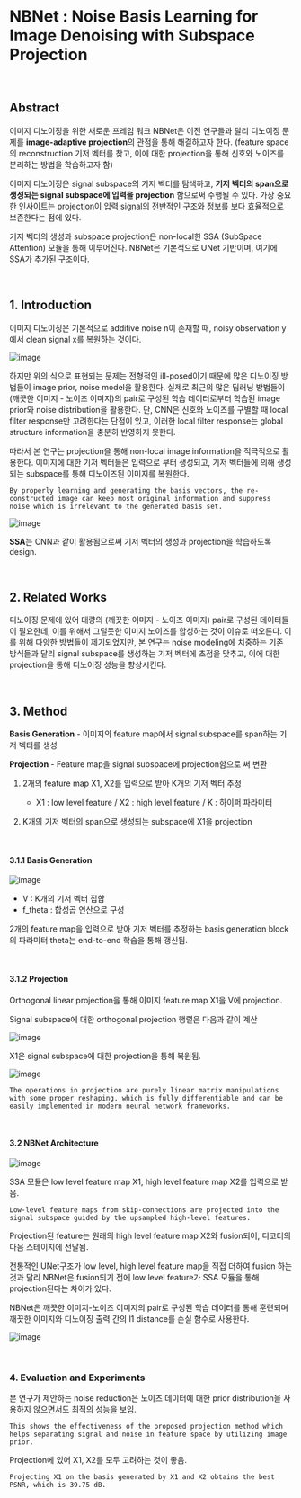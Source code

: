 # NBNet : Noise Basis Learning for Image Denoising with Subspace Projection

<br/>

## Abstract

이미지 디노이징을 위한 새로운 프레임 워크 NBNet은 이전 연구들과 달리 디노이징 문제를 **image-adaptive projection**의 관점을 통해 해결하고자 한다. (feature space의 reconstruction 기저 벡터를 찾고, 이에 대한 projection을 통해 신호와 노이즈를 분리하는 방법을 학습하고자 함)

이미지 디노이징은 signal subspace의 기저 벡터를 탐색하고, **기저 벡터의 span으로 생성되는 signal subspace에 입력을 projection** 함으로써 수행될 수 있다. 가장 중요한 인사이트는 projection이 입력 signal의 전반적인 구조와 정보를 보다 효율적으로 보존한다는 점에 있다.

기저 벡터의 생성과 subspace projection은 non-local한 SSA (SubSpace Attention) 모듈을 통해 이루어진다. NBNet은 기본적으로 UNet 기반이며, 여기에 SSA가 추가된 구조이다.

<br/>

## 1. Introduction

이미지 디노이징은 기본적으로 additive noise n이 존재할 때, noisy observation y에서 clean signal x를 복원하는 것이다. 

![image](https://user-images.githubusercontent.com/44194558/152287307-5e78a9f2-4df7-4686-a5ff-06f8b87586a0.png)

하지만 위의 식으로 표현되는 문제는 전형적인 ill-posed이기 때문에 많은 디노이징 방법들이 image prior, noise model을 활용한다. 실제로 최근의 많은 딥러닝 방법들이 (깨끗한 이미지 - 노이즈 이미지)의 pair로 구성된 학습 데이터로부터 학습된 image prior와 noise distribution을 활용한다. 단, CNN은 신호와 노이즈를 구별할 때 local filter response만 고려한다는 단점이 있고, 이러한 local filter response는 global structure information을 충분히 반영하지 못한다. 

따라서 본 연구는 projection을 통해 non-local image information을 적극적으로 활용한다. 이미지에 대한 기저 벡터들은 입력으로 부터 생성되고, 기저 벡터들에 의해 생성되는 subspace를 통해 디노이즈된 이미지를 복원한다.

`By properly learning and generating the basis vectors, the re- constructed image can keep most original information and suppress noise which is irrelevant to the generated basis set.` 

![image](https://user-images.githubusercontent.com/44194558/152288033-8e744af3-e178-4563-8374-41bf5d81ae6b.png)

**SSA**는 CNN과 같이 활용됨으로써 기저 벡터의 생성과 projection을 학습하도록 design.

<br/>

## 2. Related Works

디노이징 문제에 있어 대량의 (깨끗한 이미지 - 노이즈 이미지) pair로 구성된 데이터들이 필요한데, 이를 위해서 그럴듯한 이미지 노이즈를 합성하는 것이 이슈로 떠오른다. 이를 위해 다양한 방법들이 제기되었지만, 본 연구는 noise modeling에 치중하는 기존 방식들과 달리 signal subspace를 생성하는 기저 벡터에 초점을 맞추고, 이에 대한 projection을 통해 디노이징 성능을 향상시킨다.

<br/>

## 3. Method

**Basis Generation** - 이미지의 feature map에서 signal subspace를 span하는 기저 벡터를 생성

**Projection** - Feature map을 signal subspace에 projection함으로 써 변환

1. 2개의 feature map X1, X2를 입력으로 받아 K개의 기저 벡터 추정

   - X1 : low level feature / X2 : high level feature / K : 하이퍼 파라미터

2. K개의 기저 벡터의 span으로 생성되는 subspace에 X1을 projection


<br>

#### 3.1.1 Basis Generation

![image](https://user-images.githubusercontent.com/44194558/152289675-1d447d2d-d4f3-44d0-b06f-386a96bbd4e3.png)

 - V : K개의 기저 벡터 집합
 - f_theta : 합성곱 연산으로 구성

2개의 feature map을 입력으로 받아 기저 벡터를 추정하는 basis generation block의 파라미터 theta는 end-to-end 학습을 통해 갱신됨.

<br/>

#### 3.1.2 Projection

Orthogonal linear projection을 통해 이미지 feature map X1을 V에 projection.

Signal subspace에 대한 orthogonal projection 행렬은 다음과 같이 계산

![image](https://user-images.githubusercontent.com/44194558/152290834-2bde9d0d-f8c1-44b1-ae53-9acde182a62a.png)

X1은 signal subspace에 대한 projection을 통해 복원됨.

![image](https://user-images.githubusercontent.com/44194558/152290908-5da2e0f6-a8fc-4298-bf36-37b3cdae5744.png)

`The operations in projection are purely linear matrix manipulations with some proper reshaping, which is fully differentiable and can be easily implemented in modern neural network frameworks.`

<br/>

#### 3.2 NBNet Architecture

![image](https://user-images.githubusercontent.com/44194558/152291565-298a7e65-6e10-44eb-9155-19a4bdf3a75d.png)

SSA 모듈은 low level feature map X1, high level feature map X2를 입력으로 받음.

`Low-level feature maps from skip-connections are projected into the signal subspace guided by the upsampled high-level features.`

Projection된 feature는 원래의 high level feature map X2와 fusion되어, 디코더의 다음 스테이지에 전달됨.

전통적인 UNet구조가 low level, high level feature map을 직접 더하여 fusion 하는 것과 달리 NBNet은 fusion되기 전에 low level feature가 SSA 모듈을 통해 projection된다는 차이가 있다.

NBNet은 깨끗한 이미지-노이즈 이미지의 pair로 구성된 학습 데이터를 통해 훈련되며 깨끗한 이미지와 디노이징 출력 간의 l1 distance를 손실 함수로 사용한다.

![image](https://user-images.githubusercontent.com/44194558/152292091-ba02ceab-0c24-40d4-a2f2-82073d94cdc4.png)

<br/>

### 4. Evaluation and Experiments

본 연구가 제안하는 noise reduction은 노이즈 데이터에 대한 prior distribution을 사용하지 않으면서도 최적의 성능을 보임.

`This shows the effectiveness of the proposed projection method which helps separating signal and noise in feature space by utilizing image prior.`

Projection에 있어 X1, X2를 모두 고려하는 것이 좋음.

`Projecting X1 on the basis generated by X1 and X2 obtains the best PSNR, which is 39.75 dB.`


